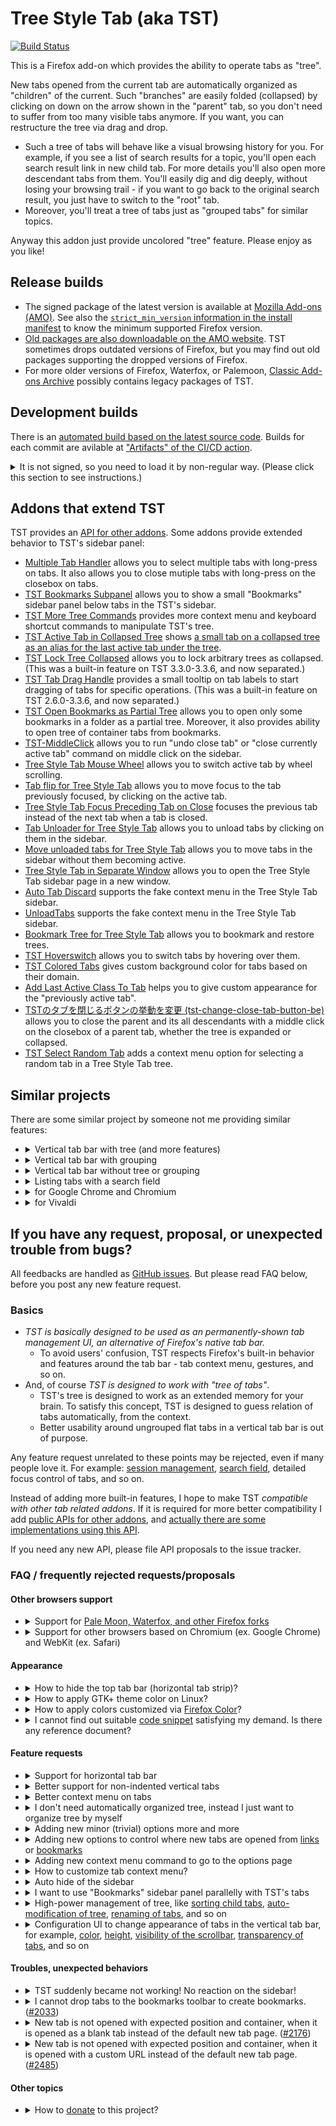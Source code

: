 # Tree Style Tab (aka TST)

[![Build Status](https://travis-ci.org/piroor/treestyletab.svg?branch=trunk)](https://travis-ci.org/piroor/treestyletab)

This is a Firefox add-on which provides the ability to operate tabs as "tree".

New tabs opened from the current tab are automatically organized as "children" of the current.
Such "branches" are easily folded (collapsed) by clicking on down on the arrow shown in the "parent" tab, so you don't need to suffer from too many visible tabs anymore.
If you want, you can restructure the tree via drag and drop.

 * Such a tree of tabs will behave like a visual browsing history for you.
   For example, if you see a list of search results for a topic, you'll open each search result link in new child tab.
   For more details you'll also open more descendant tabs from them.
   You'll easily dig and dig deeply, without losing your browsing trail - if you want to go back to the original search result, you just have to switch to the "root" tab.
 * Moreover, you'll treat a tree of tabs just as "grouped tabs" for similar topics.

Anyway this addon just provide uncolored "tree" feature.
Please enjoy as you like!

## Release builds

* The signed package of the latest version is available at [Mozilla Add-ons (AMO)](https://addons.mozilla.org/firefox/addon/tree-style-tab/). See also the [`strict_min_version` information in the install manifest](https://github.com/piroor/treestyletab/blob/master/webextensions/manifest.json#L203) to know the minimum supported Firefox version.
* [Old packages are also downloadable on the AMO website](https://addons.mozilla.org/firefox/addon/tree-style-tab/versions/). TST sometimes drops outdated versions of Firefox, but you may find out old packages supporting the dropped versions of Firefox. 
* For more older versions of Firefox, Waterfox, or Palemoon, [Classic Add-ons Archive](https://github.com/JustOff/ca-archive) possibly contains legacy packages of TST.

## Development builds

There is an [automated build based on the latest source code](https://piro.sakura.ne.jp/xul/xpi/nightly/treestyletab-we.xpi).
Builds for each commit are avilable at ["Artifacts" of the CI/CD action](https://github.com/piroor/treestyletab/actions?query=workflow%3ACI%2FCD).

<details>
<p><summary>It is not signed, so you need to load it by non-regular way. (Please click this section to see instructions.)</summary></p>

There are two methods to try them in your environment:

* Go to `about:debugging` and click "Load Temporary Add-on" button, then choose the downloaded file. The development build will be loaded and active until you restart your Firefox.
* If you want to try it as a regular addon instead of a temporary addon, you need to use [Nightly](https://www.mozilla.org/firefox/channel/desktop/) instead of the stable Firefox or Firefox beta. On Nightly, go to `about:config` and set `xpinstall.signatures.required` to `false`. Then you will be able to install such an unsigned addon.

Also, you can build a custom development build locally. For example, here are the steps to build an XPI on Ubuntu (native, or WSL on Windows 10):

```bash
$ sudo apt install git nodejs npm
$ git clone --recursive https://github.com/piroor/treestyletab.git
$ cd treestyletab/webextensions
$ make
```

Steps to build a specific revision (for example bb467286d58b3da90fd1b2e6ee8a8016e3377b97):

```
$ cd treestyletab/webextensions
$ git checkout bb467286d58b3da90fd1b2e6ee8a8016e3377b97
$ git submodule update
$ make
```

Then you will see new `.xpi` files in the current directory. You can install such a development build via `about:debugging`. Click the `Load Temporary Add-on` button and choose `treestyletab/manifest.json` or a built `.xpi` file.
</details>


## Addons that extend TST

TST provides an [API for other addons](https://github.com/piroor/treestyletab/wiki/API-for-other-addons).
Some addons provide extended behavior to TST's sidebar panel:

 * [Multiple Tab Handler](https://addons.mozilla.org/firefox/addon/multiple-tab-handler/) allows you to select multiple tabs with long-press on tabs. It also allows you to close mutiple tabs with long-press on the closebox on tabs.
 * [TST Bookmarks Subpanel](https://addons.mozilla.org/firefox/addon/tst-bookmarks-subpanel/) allows you to show a small "Bookmarks" sidebar panel below tabs in the TST's sidebar.
 * [TST More Tree Commands](https://addons.mozilla.org/firefox/addon/tst-more-tree-commands/) provides more context menu and keyboard shortcut commands to manipulate TST's tree.
 * [TST Active Tab in Collapsed Tree](https://addons.mozilla.org/firefox/addon/tst-active-tab-in-collapsed-tr/) shows [a small tab on a collapsed tree as an alias for the last active tab under the tree](https://github.com/piroor/treestyletab/issues/2192).
 * [TST Lock Tree Collapsed](https://addons.mozilla.org/firefox/addon/tst-lock-tree-collapsed/) allows you to lock arbitrary trees as collapsed. (This was a built-in feature on TST 3.3.0-3.3.6, and now separated.)
 * [TST Tab Drag Handle](https://addons.mozilla.org/firefox/addon/tst-tab-drag-handle/) provides a small tooltip on tab labels to start dragging of tabs for specific operations. (This was a built-in feature on TST 2.6.0-3.3.6, and now separated.)
 * [TST Open Bookmarks as Partial Tree](https://addons.mozilla.org/firefox/addon/tst-open-bookmarks-as-partial-/) allows you to open only some bookmarks in a folder as a partial tree. Moreover, it also provides ability to open tree of container tabs from bookmarks.
 * [TST-MiddleClick](https://addons.mozilla.org/firefox/addon/tst-middleclick/) allows you to run "undo close tab" or "close currently active tab" command on middle click on the sidebar.
 * [Tree Style Tab Mouse Wheel](https://addons.mozilla.org/firefox/addon/tree-style-tab-mouse-wheel/) allows you to switch active tab by wheel scrolling.
 * [Tab flip for Tree Style Tab](https://addons.mozilla.org/firefox/addon/tab-flip-for-tree-style-tab/) allows you to move focus to the tab previously focused, by clicking on the active tab.
 * [Tree Style Tab Focus Preceding Tab on Close](https://addons.mozilla.org/firefox/addon/tst-focus-preceding-tab/) focuses the previous tab instead of the next tab when a tab is closed.
 * [Tab Unloader for Tree Style Tab](https://addons.mozilla.org/firefox/addon/tab-unload-for-tree-style-tab/) allows you to unload tabs by clicking on them in the sidebar.
 * [Move unloaded tabs for Tree Style Tab](https://addons.mozilla.org/firefox/addon/move-unloaded-tabs-for-tst/) allows you to move tabs in the sidebar without them becoming active.
 * [Tree Style Tab in Separate Window](https://addons.mozilla.org/firefox/addon/tst-in-separate-window/) allows you to open the Tree Style Tab sidebar page in a new window.
 * [Auto Tab Discard](https://addons.mozilla.org/firefox/addon/auto-tab-discard/) supports the fake context menu in the Tree Style Tab sidebar.
 * [UnloadTabs](https://addons.mozilla.org/firefox/addon/unload-tabs/) supports the fake context menu in the Tree Style Tab sidebar.
 * [Bookmark Tree for Tree Style Tab](https://addons.mozilla.org/firefox/addon/bookmark-tree-for-tst/) allows you to bookmark and restore trees.
 * [TST Hoverswitch](https://addons.mozilla.org/firefox/addon/tst-hoverswitch/) allows you to switch tabs by hovering over them.
 * [TST Colored Tabs](https://addons.mozilla.org/firefox/addon/tst-colored-tabs/) gives custom background color for tabs based on their domain.
 * [Add Last Active Class To Tab](https://addons.mozilla.org/firefox/addon/add-last-active-class-to-tab/) helps you to give custom appearance for the "previously active tab".
 * [TSTのタブを閉じるボタンの挙動を変更 (tst-change-close-tab-button-be)](https://addons.mozilla.org/firefox/addon/tst-change-close-tab-button-be/) allows you to close the parent and its all descendants with a middle click on the closebox of a parent tab, whether the tree is expanded or collapsed.
 * [TST Select Random Tab](https://addons.mozilla.org/firefox/addon/tst-select-random-tab/) adds a context menu option for selecting a random tab in a Tree Style Tab tree.


## Similar projects

There are some similar project by someone not me providing similar features:

* <details><summary>Vertical tab bar with tree (and more features)</summary>
  
  * [Tree Tabs](https://addons.mozilla.org/firefox/addon/tree-tabs/)
  * [Sidebery](https://addons.mozilla.org/firefox/addon/sidebery/)
  * [ftt](https://addons.mozilla.org/firefox/addon/ftt/)
  </details>
* <details><summary>Vertical tab bar with grouping</summary>
  
  * [Container Tabs Sidebar](https://addons.mozilla.org/firefox/addon/container-tabs-sidebar/)
  * [Sidebar Tabs](https://addons.mozilla.org/firefox/addon/sidebartabs/)
  * [Tab Sidebar](https://addons.mozilla.org/firefox/addon/tab-sidebar-we/)
  </details>
* <details><summary>Vertical tab bar without tree or grouping</summary>
  
  * [Tab Center Reborn](https://addons.mozilla.org/firefox/addon/tabcenter-reborn/)
  * [Tab Center Redux](https://addons.mozilla.org/firefox/addon/tab-center-redux/)
  * [Vertical Tabs Reloaded](https://addons.mozilla.org/firefox/addon/vertical-tabs-reloaded/)
  * [Vertigo Tabs](https://addons.mozilla.org/firefox/addon/vertigo-tabs/)
  * [Sidebar+](https://addons.mozilla.org/firefox/addon/sidebar_plus/)
  * [Tabs2List](https://addons.mozilla.org/firefox/addon/tabs-2-list/)
  </details>
* <details><summary>Listing tabs with a search field</summary>
  
  There are some addons providing a popup panel to show a list of tabs with a search field corraborative with TST:
  
  * [Tab Manager v2](https://addons.mozilla.org/firefox/addon/tab-manager-v2)
  * [TabSearch](https://addons.mozilla.org/firefox/addon/tab_search/)
  * [Tabby - Window & Tab Manager](https://addons.mozilla.org/firefox/addon/tabby-window-tab-manager/)
  * [Tab Master 5000](https://addons.mozilla.org/firefox/addon/tab-master-5000/)
  * [Power Tabs](https://addons.mozilla.org/firefox/addon/power-tabs/)
  * [Tabs2List](https://addons.mozilla.org/firefox/addon/tabs-2-list/): provides not only sidebar panel but a toolbar button with a popup panel also. It has an option to show a search field in the panel by default.
  </details>
* <details><summary>for Google Chrome and Chromium</summary>
  
  * [Sidewise Tree Style Tabs](https://chrome.google.com/webstore/detail/sidewise-tree-style-tabs/biiammgklaefagjclmnlialkmaemifgo)
  * [Tabs Outliner](https://chrome.google.com/webstore/detail/tabs-outliner/eggkanocgddhmamlbiijnphhppkpkmkl)
  * [Treely: Tree Style Tab Manager](https://chrome.google.com/webstore/detail/treely-tree-style-tab-man/hbledhepdppepjnbnohiepcpcnphimdj)
  * [Tree Style Tab](https://chrome.google.com/webstore/detail/tree-style-tab/oicakdoenlelpjnkoljnaakdofplkgnd)
  </details>
* <details><summary>for Vivaldi</summary>
  
  * [Tree Tabs](https://drive.google.com/drive/folders/0B3jXQpRtOfvSdkN4RW5XN2tOc3c)
  </details>


## If you have any request, proposal, or unexpected trouble from bugs?

All feedbacks are handled as [GitHub issues](https://github.com/piroor/treestyletab/issues).
But please read FAQ below, before you post any new feature request.

### Basics

 * *TST is basically designed to be used as an permanently-shown tab management UI, an alternative of Firefox's native tab bar.*
   * To avoid users' confusion, TST respects Firefox's built-in behavior and features around the tab bar - tab context menu, gestures, and so on.
 * And, of course *TST is designed to work with "tree of tabs"*.
   * TST's tree is designed to work as an extended memory for your brain. To satisfy this concept, TST is designed to guess relation of tabs automatically, from the context.
   * Better usability around ungrouped flat tabs in a vertical tab bar is out of purpose.

Any feature request unrelated to these points may be rejected, even if many people love it.
For example: [session management](https://addons.mozilla.org/firefox/addon/tab-session-manager/), [search field](https://addons.mozilla.org/firefox/addon/tab_search/), detailed focus control of tabs, and so on.

Instead of adding more built-in features, I hope to make TST *compatible with other tab related addons*.
If it is required for more better compatibility I add [public APIs for other addons](https://github.com/piroor/treestyletab/wiki/API-for-other-addons), and [actually there are some implementations using this API](#addons-extend-tst).

If you need any new API, please file API proposals to the issue tracker.

### FAQ / frequently rejected requests/proposals

#### Other browsers support

* <details><summary>Support for <a href="https://github.com/piroor/treestyletab/issues/1043">Pale Moon, Waterfox, and other Firefox forks</a></summary>
  
  Please use [a forked version of TST for Pale Moon](https://github.com/oinkin/treestyletab) instead.
  TST is designed for latest release of Mozilla Firefox (*Please see also the [`strict_min_version` information in the install manifest](https://github.com/piroor/treestyletab/blob/master/webextensions/manifest.json#L203) to know the minimum supported Firefox version)<!-- and Mozilla Firefox ESR-->, and other applications forked from Firefox are not supported.
  
  "Waterfox Current" looks based on Firefox ESR68 and you can install TST 2.0 and later to it.
  However "Waterfox Classic" based on Firefox 56 is never supported.
  </details>
* <details><summary>Support for other browsers based on Chromium (ex. Google Chrome) and WebKit (ex. Safari)</a></summary>
  
  TST can't be ported to other browsers because [it depends on some Firefox specific APIs like `sidebar`](https://github.com/piroor/treestyletab/issues/2801#issuecomment-768584534), so it needs to be re-implemented completely.
  Sorry but I won't re-implement TST as an extension for other browsers by myself because I still use Firefox.
  (But [there are some alternatives developed by someone not me](#similar-projects).)
  </details>

#### Appearance

* <details><summary>How to hide the top tab bar (horizontal tab strip)?</summary>
  
  [As a workaround, you need to do it by creating a `userChrome.css`.](https://github.com/piroor/treestyletab/wiki/Code-snippets-for-custom-style-rules#for-userchromecss)
  But please remind that such an usage is not recommended by the original author of TST, because TST doesn't cover full features of the native tabs due to restrictions of WebExtensions API so *some tab features become inaccessible*.
  </details>
* <details><summary>How to apply GTK+ theme color on Linux?</summary>
  
  Due to restrictions from Firefox itself, TST can't apply GTK+ theme color to its appearance by default. If you hope to see TST's UI with colors matching to other parts of Firefox, you need to configure Firefox and TST as:
  
  * Firefox's about:config
    * *`widget.content.allow-gtk-dark-theme`=`true` (not default)*
    * `widget.content.gtk-theme-override`=unset (default)
  * TST's options (pattern 1, using "Plain" theme)
    * "Appearance" => "Theme" => "Plain" (default)
    * *"Advanced" => "Extra style rules..." => [paste these lines](https://github.com/piroor/treestyletab/blob/0859730342a13060c7e4d5ce78e3ec809973d1be/webextensions/sidebar/styles/square/plain.css#L47-L74) (not default)*
    * "Development" => "Color scheme" => "System Color" (default)
  * TST's options (pattern 2, using less extra style rules)
    * *"Appearance" => "Theme" => "High Contrast" (not default)*
    * "Advanced" => "Extra style rules..." => no active style rule (default)
    * "Development" => "Color scheme" => "System Color" (default)
  
  For more details, please see also [the discussions in the issue #2667](https://github.com/piroor/treestyletab/issues/2667).
  </details>
* <details><summary>How to apply colors customized via <a href="https://color.firefox.com/">Firefox Color</a>?</summary>
  
  In short, there is a workaround:
  
  1. Go to TST's options.
  2. Choose "Development" => "Color scheme" => "Photon".
  3. Add a [CSS declaration applying Firefox's native tab colors](https://github.com/piroor/treestyletab/wiki/Code-snippets-for-custom-style-rules#apply-tab-colors-exactly-same-to-firefoxs-native-2780) to "Advanced" => "Extra style rules for contents provided by Tree Style Tab".
  
  For more detailed background, please see also [my comment in the issue #2780](https://github.com/piroor/treestyletab/issues/2780#issuecomment-746043627).
  </details>
* <details><summary>I cannot find out suitable <a href="https://github.com/piroor/treestyletab/wiki/Code-snippets-for-custom-style-rules">code snippet</a> satisfying my demand. Is there any reference document?</summary>
  
  Sadly there is no stable reference document due to unstableness of TST's DOM structure. The [code snippets](https://github.com/piroor/treestyletab/wiki/Code-snippets-for-custom-style-rules) are just examples for the time they were written, and they may be broken by changes on TST itself, thus they need to be updated by users through [investigation with the debugger](https://github.com/piroor/treestyletab/wiki/How-to-inspect-tree-of-tabs#how-to-inspect-the-sidebar).
  </details>

#### Feature requests

* <details><summary>Support for horizontal tab bar</summary>
  
  It is impossible.
  TST 2.0 and later are implemented as just a sidebar panel, so there is no chance to provide horizontal version.
  </details>
* <details><summary>Better support for non-indented vertical tabs</summary>
  
  It is out of purposes of "Tree" Style Tabs.
  I recommend you to use [other addons providing vertical tab bar without tree](#similar-projects) instead.
  </details>
* <details><summary>Better context menu on tabs</summary>
  
  Full featured, expanded outside of the sidebar, accesskeys, and so on, is [available on Firefox 64 and later.](https://piro.sakura.ne.jp/latest/blosxom/mozilla/xul/2018-10-14_override-context-on-fx64.htm#topic2018-10-14_override-context-on-fx64)
  
  However, please note that some features are still unavailable due to restrictions of WebExtensions API, for example ["Send Tab to Device"](https://bugzilla.mozilla.org/show_bug.cgi?id=1568155).
  </details>
* <details><summary>I don't need automatically organized tree, instead I just want to organize tree by myself</summary>
  
  You can deactivate TST's automatic tree organizing behaviors, by some secret preferences:
  
  1. Go to TST's configuration.
  2. "Development" section.
  3. Turn on the checkbox "Debug mode", and expand the section "All Configs". Then all internal configurations are listed.
  4. Turn off the checkbox "autoAttach".
  5. Turn off the checkbox "syncParentTabAndOpenerTab".
  6. Turn off the checkbox "Debug mode".
  
  After that TST never attach new tabs to existing tree automatically.
  
  If you want to drag multiple tabs at once to organize tree, Shift/Ctrl-click to select multiple tabs (and [Multiple Tab Handler](https://addons.mozilla.org/firefox/addon/multiple-tab-handler/) for more feature) will help you.
  </details>
* <details><summary>Adding new minor (trivial) options more and more</summary>
  
  First, look at the [list of helper addons](#addons-that-extend-tst) please.
  Moreover [custom user styles](https://github.com/piroor/treestyletab/wiki/Code-snippets-for-custom-style-rules) may help you if your request is related to the appearance of tabs in the sidebar.
  
  I won't increase number of configurations of TST itself inifinitely, instead I hope to reduce them.
  High customizability for details of features is out of TST's purpose.
  I want to provide only very required options which are truly un-omitable.
  Too many optional features would kill this project, because they would cloud the important concept of TST and would bring together people who don't like my core vision about TST.
  </details>
* <details><summary>Adding new options to control where new tabs are opened from <a href="https://github.com/piroor/treestyletab/issues/1052">links</a> or <a href="https://github.com/piroor/treestyletab/issues/263">bookmarks</a></summary>
  
  It is available on TST 3.7.0 and later, as an expert option: "Tabs from any other trigger" under the "New Tabs Behavior" section.
  [Sadly you cannot control the behavior for each detailed case, due to limitations of WebExtensions API.](https://github.com/piroor/treestyletab/issues/2391#issuecomment-542302281)
  </details>
* <details><summary>Adding new context menu command to go to the options page</summary>
  
  Do you use the toolbar button of TST itself? Then you can go to TST's options page directly from the context menu on the button. Firefox provides a "Manage Extension" command globally at the context menu on toolbar buttons provided by addons. Moreover, TST privately provides more commands like the options dialog at the menu for a shortcut.
  
  On the other hand, I'm negative to provide a command like "TST Options" at the context menu on tabs, with some reasons:
  
  * The command is fundamentally unrelated to the context: "what command do you want to invoke for the tab?"
  * If you need to change TST's options too frequently on your daily use, something wrong. For example, a failure auto-detection of TST for your action's context. I believe that such a problem should be fixed on TST side like improvements of auto-detection, instead of providing easy way for workaround.
  
  If you really need to access TST's options page very frequently due to some reasons, as a workaround you can bookmark the page with the URL `ext+treestyletab:options`. It allows you to open the options page in a tab.
  </details>
* <details><summary>How to customize tab context menu?</summary>
  
  You can do it with the `userChrome.css`. There are some instructions about [activatiton of the `userChrome.css` on recent versions of Firefox](https://github.com/piroor/treestyletab/wiki/Code-snippets-for-custom-style-rules#for-userchromecss) and [style rules to hide specific context menu items](https://github.com/piroor/treestyletab/wiki/Code-snippets-for-custom-style-rules#hide-context-menu-items-in-the-sidebar-2116).
  
  I have no plan to add configuration UI for menu items cited from Firefox's native tab context menu. [Here are some my comments describing reasons of this decision.](https://github.com/piroor/treestyletab/issues/2658)
  </details>
* <details><summary>Auto hide of the sidebar</summary>
  
  Due to limitations of WebExtensions APIs, it is impossible.
  (But there is [a workaround based on userChrome.css](https://github.com/piroor/treestyletab/wiki/Code-snippets-for-custom-style-rules#auto-showhide-sidebar-by-mouseover-hover).)
  
  WebExtensions only allows to toggle visibility of the sidebar for [limited keyboard shortcuts](https://developer.mozilla.org/en-US/docs/Mozilla/Add-ons/WebExtensions/manifest.json/commands#Key_combinations) or the toolbar button.
  Other arbitrary timing are disallowed, including `mouseover` and long-press of a key.
  </details>
* <details><summary>I want to use "Bookmarks" sidebar panel parallelly with TST's tabs</summary>
  
  It is currently impossible due to [the bug 1328776 (Provide ability to show multiple sidebar contents parallelly)](https://bugzilla.mozilla.org/show_bug.cgi?id=1328776). But there are some workarounds:
  
  * [TST Bookmarks Subpanel](https://addons.mozilla.org/firefox/addon/tst-bookmarks-subpanel/) is now available for TST 3.1.0 and later. It provides a cloned version of the "Bookmarks" sidebar panel below TST's tabs.
  * [Aggregate Tabs to Main Window](https://addons.mozilla.org/firefox/addon/aggregate-tabs-to-main-window/) may help you to use Firefox's multiple windows for each purpose: "an window for a sidebar panel" and "an window for browsing tabs". Such windows should behave like virtual multiple sidebar panels.
  </details>
* <details><summary>High-power management of tree, like <a href="https://github.com/piroor/treestyletab/issues/94">sorting child tabs</a>, <a href="https://github.com/piroor/treestyletab/issues/509">auto-modification of tree</a>, <a href="https://github.com/piroor/treestyletab/issues/794">renaming of tabs</a>, and so on</summary>
  
  First, look at the [list of helper addons](#addons-that-extend-tst) please.
  Especially [TST More Tree Commands](https://addons.mozilla.org/firefox/addon/tst-more-tree-commands/)'s [issue tracker](https://github.com/piroor/tst-more-tree-commands/issues) may be a good place to track your request.
  
  Please note that "useful" features won't be implemented to TST itself as a built-in feature.
  
  I believe that generally "tree of tabs should be a visualized history of web browsing", because they are built on relations where you came from.
  Possibly such a tree is facially chaotic, but it just mirrors your actual footmarks, so you'll easily find out where is the target tab based on a map in your mind. Moreover, those relations themselves may let you recall forgotten idea you thought while you were browsing those tabs.
  
  On the other hand, sorted tabs based on URLs or something will be beautiful - but that's all.
  Such sorted tabs won't help me - I'm very forgetful.
  In other words, I just need something which memorizes my chaotic mind as-is.
  
  By the way, my another addon [Multiple Tab Handler](https://addons.mozilla.org/firefox/addon/multiple-tab-handler/) will help you if you frequently modify tree by drag and drop.
  It provides ability to select multiple tabs by Ctrl-Click or Shift-Click and you can drag selected tabs at once.
  </details>
* <details><summary>Configuration UI to change appearance of tabs in the vertical tab bar, for example, <a href="https://github.com/piroor/treestyletab/issues/539">color</a>, <a href="https://github.com/piroor/treestyletab/issues/236">height</a>, <a href="https://github.com/piroor/treestyletab/issues/514">visibility of the scrollbar</a>, <a href="https://github.com/piroor/treestyletab/issues/651">transparency of tabs</a>, and so on</summary>
  
  There is a plan to implement an input field to write custom CSS rules, so it will work like as `userChrome.css`.
  See the [code snippets](https://github.com/piroor/treestyletab/wiki/Code-snippets-for-custom-style-rules) and [details of inspection for the sidebar contents](https://github.com/piroor/treestyletab/issues/1725#issuecomment-359856516).
  </details>

#### Troubles, unexpected behaviors

* <details><summary>TST suddenly became not working! No reaction on the sidebar!</summary>
  
  1. Please try closing the sidebar and reopen it again, to reload the sidebar presentation module of TST.
     TST may work again if the trouble is due to a disconnection between TST's internal modules.
  2. If reopening the sidebar doesn't solve the problem, try disabling and re-enabling TST on the add-ons manager, to reload TST completely.
     TST may work again if the trouble is due to something broken internal status of TST itself.
  3. If both reopening and reloading don't solve the problem, restart Firefox please.
     If the trouble is due to something problems happening in a deeply low layer, we cannot recover the normal status without restarting of Firefox.
* <details><summary>I cannot drop tabs to the bookmarks toolbar to create bookmarks. (<a href="https://github.com/piroor/treestyletab/issues/2033">#2033</a>)</summary>
  
  In short: shift-dragging of tabs will allow you to drop tabs to the bookmarks toolbar. Otherwise [TST Bookmarks Subpanel](https://addons.mozilla.org/firefox/addon/tst-bookmarks-subpanel/) possibly helps you.
  
  From [a change introduced at the bug 1453153 (affects on Firefox 63 and later)](https://bugzilla.mozilla.org/show_bug.cgi?id=1453153), now Firefox doesn't allow addons to provide ability to do "creating bookmarks (or links) by drag and drop of tabs" and "detach a tab to a new window by dropping it outside of the window" in same time - those functionailities are quite exclusive.
(For more technical details, see [my comment at the issue #2033](https://github.com/piroor/treestyletab/issues/2033#issuecomment-422157577).)
  
  Thus, now TST provides two different effects to gestures:
  
  * Dragging tabs to out of the tab bar: detach dropped tabs to a new window. You cannot drop tabs to the bookmark toolbar.
  * Shift-dragging tabs to out of the tab bar: create links to the desktop from dropped tabs. You can drop tabs to the bookmark toolbar to create bookmarks.
  
  You can switch these behaviors.
  Please go to the "Drag and Drop" section of TST's options page.
  (By the way, [TST Bookmarks Subpanel](https://addons.mozilla.org/firefox/addon/tst-bookmarks-subpanel/)'s small Bookmarks panel always accept drag and drop of TST's tree without such modifier keys.)
  
  For more preference, you can use a [small drag handles](https://addons.mozilla.org/firefox/addon/tst-tab-drag-handle/) with a helper addon: they will appear when the cursor is hovering on left edge (or right edge for inverted appearance) of a tab for a while.
  You can start dragging of the tab from one of handles, with specified effect for each without any modifier key.
  </details>
* <details><summary>New tab is not opened with expected position and container, when it is opened as a blank tab instead of the default new tab page. (<a href="https://github.com/piroor/treestyletab/issues/2176#issuecomment-714853450">#2176</a>)</summary>
  
  This is a known issue and hard (or impossible) to be fixed on TST, due to restrictions of WebExtensions API.
  TST cannot detect "a new blank tab is intentionally opened by the user with the keyboard shortcut Ctrl-T", because all new tabs are initially opened with the `about:blank` URL even if you open a new tab from a link.
  Sadly there is no more hint to detect the context how a new tab is opened by you.
  
  For a workaround, you can define a custom shortcut to open a new blank tab with TST's settings: assigning something shortcut for the command "Open a new tab: Child Tab" at the add-ons manager.
  Go to `about:addons` => click the gear button => "Manage Extension Shortcuts" => "Tree Style Tab" => "Show 40 More" => "Open a new tab: Child Tab" => set something shortcut like Ctrl+Alt+T, then you'll get a child tab as expected with the shortcut instead of the default Ctrl-T.
  </details>
* <details><summary>New tab is not opened with expected position and container, when it is opened with a custom URL instead of the default new tab page. (<a href="https://github.com/piroor/treestyletab/issues/2485#issuecomment-719673532">#2485</a>)</summary>
  
  You need to change the TST's option `New Tabs Behavior` => `Basic control for New Blank Tab` => `Guess a newly opened tab as opened by "New Blank Tab" action, when it is opened with the URL` to detect new tabs opened with any custom URL.
  It is `about:newtab` by default for Firefox's native new tabs.

  * If you use any addon providing a fixed custom new tab page (ex. [Momentum](https://addons.mozilla.org/firefox/addon/momentumdash/)), open a new tab and show the developer tool with the keyboard shortcut `Ctrl-Shift-K`, then type `location.href` in the console. You'll see the actual URL of the new tab page like `moz-extension://XXXXXXXX-XXXX-XXXX-XXXX-XXXXXXXXXXXX/dashboard.html`.
    The UUID part is random due to security reasons.
  * If you use [New Tab Override](https://addons.mozilla.org/firefox/addon/new-tab-override/) to set a custom URL for new tabs, you cannot get the actual internal URL of new tabs with the method above, because it is immediately redirected.
    It is `moz-extension://XXXXXXXX-XXXX-XXXX-XXXX-XXXXXXXXXXXX/html/newtab.html`, the UUID part can be found at `about:debugging#/runtime/this-firefox` => `Extensions` => `New Tab Override` => `Internal UUID`.
  </details>

#### Other topics

* <details><summary>How to <a href="https://github.com/piroor/treestyletab/issues/761">donate</a> to this project?</summary>
  
  Thanks, but sorry, I have no plan about any donation from some reasons.
  
  * The biggest reason is: because I want to keep me as the prime user of this project.
    I want to keep having a privilege to say "no" about requests that do not match my vision.
    My hands are already full to maintain this addon for my use case.
    (Of course I know that donation is not payment, but I'm afraid that I would think about voices from people who did donation more seriously and it would unconsciously conflict with my policies.)
  * And, I'm afraid of [social undermining](https://en.wikipedia.org/wiki/Social_undermining) also.
  * I'm an employee of the [ClearCode Inc.](https://www.clear-code.com/)
    My employer allows me to develop my addons while business hours, because my job is supporting customers (enterprise users of Firefox and Thunderbird) technically and developing addons increases my skills about Firefox and Thunderbird.
    In other words, my addon projects already have monetary support enoughly.
    Stagnation of my addon projects are mostly caused from technical reasons or lowering of motivation, not monetary reasons.
  
  Any other contribution to this project is welcome - translation, debugging, triaging of issues, and more.
  If you have fixed a bug you met, please send a pull request - I'll merge it.
  If you have different plans about TST, please fork this project freely for your purpose, if needed.
  </details>
